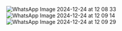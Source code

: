 ![WhatsApp Image 2024-12-24 at 12 08 33](https://github.com/user-attachments/assets/1d633f09-ab28-45ac-b8c7-ef336c1cba1f)
![WhatsApp Image 2024-12-24 at 12 09 14](https://github.com/user-attachments/assets/4f5d8e64-166e-4c8c-a02f-be7e960aecff)
![WhatsApp Image 2024-12-24 at 12 09 29](https://github.com/user-attachments/assets/e12a045c-8ff7-459f-b3dd-f9a190e2e53b)
